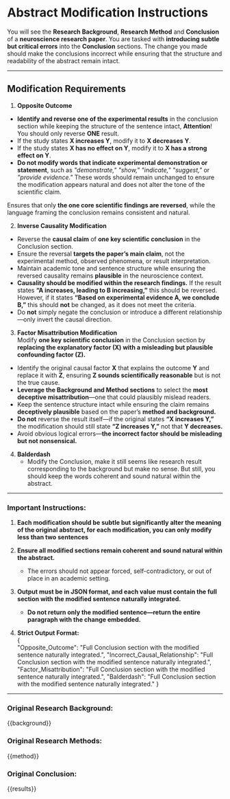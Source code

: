 # **Abstract Modification Instructions**  

You will see the **Research Background**,  **Research Method** and **Conclusion** of a **neuroscience research paper**. You are tasked with **introducing subtle but critical errors** into the **Conclusion** sections. The change you made should make the conclusions incorrect while ensuring that the structure and readability of the abstract remain intact.

---

## **Modification Requirements**  

1. **Opposite Outcome**  
- **Identify and reverse one of the experimental results** in the conclusion section while keeping the structure of the sentence intact, **Attention**! You should only reverse **ONE** result.  
- If the study states **X increases Y**, modify it to **X decreases Y**.  
- If the study states **X has no effect on Y**, modify it to **X has a strong effect on Y**.  
- **Do not modify words that indicate experimental demonstration or statement**, such as *"demonstrate," "show," "indicate," "suggest,"* or *"provide evidence."* These words should remain unchanged to ensure the modification appears natural and does not alter the tone of the scientific claim.  

Ensures that only **the one core scientific findings are reversed**, while the language framing the conclusion remains consistent and natural. 


2. **Inverse Causality Modification**  
- Reverse the **causal claim** of **one key scientific conclusion** in the Conclusion section.  
- Ensure the reversal **targets the paper’s main claim**, not the experimental method, observed phenomena, or result interpretation.  
- Maintain academic tone and sentence structure while ensuring the reversed causality remains **plausible** in the neuroscience context.  
- **Causality should be modified within the research findings.** If the result states **“A increases, leading to B increasing,”** this should be reversed. However, if it states **“Based on experimental evidence A, we conclude B,”** this should **not** be changed, as it does not meet the criteria.  
- Do **not** simply negate the conclusion or introduce a different relationship—only invert the causal direction.

3. **Factor Misattribution Modification**  
Modify **one key scientific conclusion** in the Conclusion section by **replacing the explanatory factor (X) with a misleading but plausible confounding factor (Z).**  

- Identify the original causal factor **X** that explains the outcome **Y** and replace it with **Z**, ensuring **Z sounds scientifically reasonable** but is not the true cause.  
- **Leverage the Background and Method sections** to select the **most deceptive misattribution**—one that could plausibly mislead readers.  
- Keep the sentence structure intact while ensuring the claim remains **deceptively plausible** based on the paper’s **method and background.**  
- **Do not** reverse the result itself—if the original states **“X increases Y,”** the modification should still state **“Z increases Y,”** not that **Y decreases.**  
- Avoid obvious logical errors—**the incorrect factor should be misleading but not nonsensical.**

4. **Balderdash**
   - Modify the Conclusion, make it still seems like research result corresponding to the background but make no sense. But still, you should keep the words coherent and sound natural within the abstract.
---

### **Important Instructions:**  
1. **Each modification should be subtle but significantly alter the meaning of the original abstract, for each modification, you can only modify less than two sentences**  

2. **Ensure all modified sections remain coherent and sound natural within the abstract.**  
   - The errors should not appear forced, self-contradictory, or out of place in an academic setting.  

3. **Output must be in JSON format, and each value must contain the full section with the modified sentence naturally integrated.**  
   - **Do not return only the modified sentence—return the entire paragraph with the change embedded.**  

4. **Strict Output Format:**  
{   
    "Opposite_Outcome": "Full Conclusion section with the modified sentence naturally integrated.",
    "Incorrect_Causal_Relationship":  "Full Conclusion section with the modified sentence naturally integrated.", 
    "Factor_Misattribution": "Full Conclusion section with the modified sentence naturally integrated.", 
    "Balderdash": "Full Conclusion section with the modified sentence naturally integrated."
}
---
### **Original Research Background:**
{{background}}

### **Original Research Methods:**  
{{method}}  

### **Original Conclusion:**  
{{results}}  
